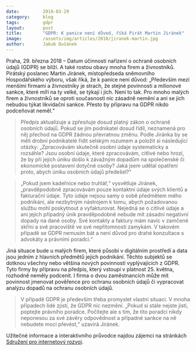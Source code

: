 ```yaml
---
date:         2018-03-29
category:     blog
tags:         gdpr
layout:       post
title:        "GDPR: K panice není důvod, říká Pirát Martin Jiránek"
image:        /assets/img/articles/2018/jiranek-martin.jpg
author:       Jakub Dušánek
---
```


 
Praha, 29. března 2018 – Datum účinnosti nařízení o ochraně osobních údajů (GDPR) se blíží. A také rostou obavy mnoha firem a živnostníků. Pirátský poslanec Martin Jiránek, místopředseda sněmovního Hospodářského výboru, však říká, že k panice není důvod: „Především mezi menšími firmami a živnostníky je strach, že stejné povinnosti a milionové sankce, které míří na ty velké, se týkají i jich. Není to tak. Pro mnoho malých firem a živnostníků se oproti současnosti nic zásadně nemění a ani se jich nebudou týkat likvidační sankce. Přesto by přípravu na GDPR nikdo podceňovat neměl.“
 
> Předpis aktualizuje a zpřesňuje dosud platný zákon o ochraně osobních údajů. Pokud se jím podnikatel dosud řídil, neznamená pro něj přechod na GDPR žádnou převratnou změnu. Podle Jiránka by se měli drobní podnikatelé řídit selským rozumem a položit si následující otázky: „Zpracovávám skutečně osobní údaje systematicky a rozsáhle? Jsou osobní údaje, které zpracovávám, citlivé nebo hrozí, že by při jejich úniku došlo k závažným dopadům na společenské či ekonomické postavení dotyčné osoby? Jaká jsem udělal opatření proto, abych úniku osobních údajů předešel?“
 
> „Pokud jsem kadeřnice nebo truhlář,“ vysvětluje Jiránek, „pravděpodobně zpracovávám pouze kontaktní údaje svých klientů a fakturační údaje. Tyto údaje nejsou samy o sobě předmětem mého podnikání, ale nezbytným nástrojem k tomu, abych požadovanou službu mohl poskytnout a vyfakturovat. Nejedná se o citlivé údaje a ani jejich případný únik pravděpodobně nebude mít zásadní negativní dopady na dané osoby. Své kontakty a faktury mám navíc v zamčené skříni a své pracoviště ve své nepřítomnosti zamykám. V takovém případě se GDPR nemusím bát a není důvod pro drahé konzultace s advokáty a právními poradci.“
 
Jiná situace bude u malých firem, které působí v digitálním prostředí a data jsou jedním z hlavních předmětů jejich podnikání. Těchto subjektů se dotknou všechny nebo většina nových povinností vyplývajících z GDPR. Tyto firmy by přípravu na předpis, který vstoupí v platnost 25. května, rozhodně neměly podcenit. I firma o dvou zaměstnancích může mít povinnost jmenovat pověřence pro ochranu osobních údajů či vypracovat analýzu dopadů na ochranu osobních údajů.
 
> V případě GDPR je především třeba promyslet vlastní situaci. V mnoha případech lidé zjistí, že GDPR nic nezmění. „Pokud si stále nejste jisti, poptejte právního poradce. Počítejte ale s tím, že tito poradci nikdy neponesou za své závěry odpovědnost a případné sankce na ně nebudete moci převést,“ uzavírá Jiránek.

Užitečné informace a interaktivního průvodce najdou zájemci na stránkách [Sdružení pro internetový rozvoj](http://gdpr.spir.cz). 

